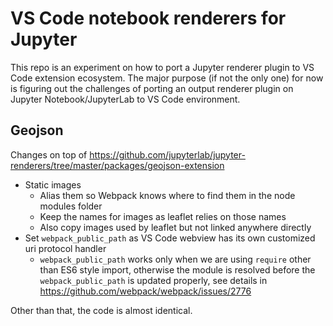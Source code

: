 # VS Code notebook renderers for Jupyter

This repo is an experiment on how to port a Jupyter renderer plugin to VS Code extension ecosystem. The major purpose (if not the only one) for now is figuring out the challenges of porting an output renderer plugin on Jupyter Notebook/JupyterLab to VS Code environment.

## Geojson

Changes on top of https://github.com/jupyterlab/jupyter-renderers/tree/master/packages/geojson-extension

* Static images
  * Alias them so Webpack knows where to find them in the node modules folder
  * Keep the names for images as leaflet relies on those names
  * Also copy images used by leaflet but not linked anywhere directly
* Set `webpack_public_path` as VS Code webview has its own customized uri protocol handler
  * `webpack_public_path` works only when we are using `require` other than ES6 style import, otherwise the module is resolved before the `webpack_public_path` is updated properly, see details in https://github.com/webpack/webpack/issues/2776

Other than that, the code is almost identical.